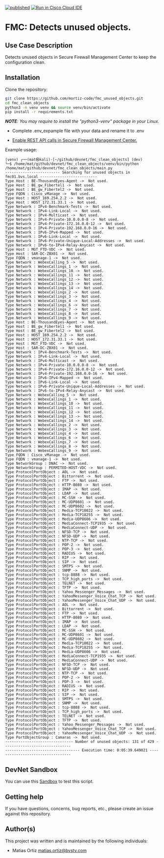 [![published](https://static.production.devnetcloud.com/codeexchange/assets/images/devnet-published.svg)](https://developer.cisco.com/codeexchange/github/repo/mortiz-code/fmc_unused_objects)  [![Run in Cisco Cloud IDE](https://static.production.devnetcloud.com/codeexchange/assets/images/devnet-runable-icon.svg)](https://developer.cisco.com/devenv/?id=devenv-vscode-base&GITHUB_SOURCE_REPO=https://github.com/mortiz-code/fmc_unused_objects) 

# FMC: Detects unused objects.

## Use Case Description

Detects unused objects in Secure Firewall Management Center to keep the configuration clean.

## Installation

Clone the repository:

```sh
git clone https://github.com/mortiz-code/fmc_unused_objects.git
cd fmc_clean_objects
python3 -m venv venv && source venv/bin/activate
pip install -r requirements.txt
```

***NOTE**: You may require to install the "python3-venv" package in your Linux.*

- Complete .env_expample file with your data and rename it to .env

- [Enable REST API calls in Secure Firewall Management Center.](https://www.cisco.com/c/en/us/td/docs/security/firepower/730/api/REST/secure_firewall_management_center_rest_api_quick_start_guide_730/About_The_Firepower_Management_Center_REST_API.html#task_khz_fh1_ccb)



Example usage:
            
    (venv) ┌──(mat㉿kali)-[~/github/devnet/fmc_clean_objects] (dev)
    └─$ /home/mat/github/devnet/fmc_clean_objects/venv/bin/python /home/mat/github/devnet/fmc_clean_objects/main.py
    ------------------------- Searching for unused objects in fmc01.bvs.local --------------------------
    Type Host : BE-ThousandEyes-Agent ->  Not used.
    Type Host : BE_gw_Fibertel1 ->  Not used.
    Type Host : BE_gw_Fibertel2 ->  Not used.
    Type FQDN : Cisco_vManage ->  Not used.
    Type Host : HOST_169.254.2.2 ->  Not used.
    Type Host : HOST_172.31.33.1 ->  Not used.
    Type Network : IPv4-Benchmark-Tests ->  Not used.
    Type Network : IPv4-Link-Local ->  Not used.
    Type Network : IPv4-Multicast ->  Not used.
    Type Network : IPv4-Private-10.0.0.0-8 ->  Not used.
    Type Network : IPv4-Private-172.16.0.0-12 ->  Not used.
    Type Network : IPv4-Private-192.168.0.0-16 ->  Not used.
    Type Network : IPv6-IPv4-Mapped ->  Not used.
    Type Network : IPv6-Link-Local ->  Not used.
    Type Network : IPv6-Private-Unique-Local-Addresses ->  Not used.
    Type Network : IPv6-to-IPv4-Relay-Anycast ->  Not used.
    Type Host : MGT_FTD-VDC ->  Not used.
    Type Host : SAR-DC-ZBX01 ->  Not used.
    Type FQDN : vmanage-1 ->  Not used.
    Type Network : WebexCalling_5 ->  Not used.
    Type Network : WebexCallings_1 ->  Not used.
    Type Network : WebexCallings_10 ->  Not used.
    Type Network : WebexCallings_11 ->  Not used.
    Type Network : WebexCallings_12 ->  Not used.
    Type Network : WebexCallings_13 ->  Not used.
    Type Network : WebexCallings_14 ->  Not used.
    Type Network : WebexCallings_2 ->  Not used.
    Type Network : WebexCallings_3 ->  Not used.
    Type Network : WebexCallings_4 ->  Not used.
    Type Network : WebexCallings_6 ->  Not used.
    Type Network : WebexCallings_7 ->  Not used.
    Type Network : WebexCallings_8 ->  Not used.
    Type Network : WebexCallings_9 ->  Not used.
    Type Host : BE-ThousandEyes-Agent ->  Not used.
    Type Host : BE_gw_Fibertel1 ->  Not used.
    Type Host : BE_gw_Fibertel2 ->  Not used.
    Type Host : HOST_169.254.2.2 ->  Not used.
    Type Host : HOST_172.31.33.1 ->  Not used.
    Type Host : MGT_FTD-VDC ->  Not used.
    Type Host : SAR-DC-ZBX01 ->  Not used.
    Type Network : IPv4-Benchmark-Tests ->  Not used.
    Type Network : IPv4-Link-Local ->  Not used.
    Type Network : IPv4-Multicast ->  Not used.
    Type Network : IPv4-Private-10.0.0.0-8 ->  Not used.
    Type Network : IPv4-Private-172.16.0.0-12 ->  Not used.
    Type Network : IPv4-Private-192.168.0.0-16 ->  Not used.
    Type Network : IPv6-IPv4-Mapped ->  Not used.
    Type Network : IPv6-Link-Local ->  Not used.
    Type Network : IPv6-Private-Unique-Local-Addresses ->  Not used.
    Type Network : IPv6-to-IPv4-Relay-Anycast ->  Not used.
    Type Network : WebexCalling_5 ->  Not used.
    Type Network : WebexCallings_1 ->  Not used.
    Type Network : WebexCallings_10 ->  Not used.
    Type Network : WebexCallings_11 ->  Not used.
    Type Network : WebexCallings_12 ->  Not used.
    Type Network : WebexCallings_13 ->  Not used.
    Type Network : WebexCallings_14 ->  Not used.
    Type Network : WebexCallings_2 ->  Not used.
    Type Network : WebexCallings_3 ->  Not used.
    Type Network : WebexCallings_4 ->  Not used.
    Type Network : WebexCallings_6 ->  Not used.
    Type Network : WebexCallings_7 ->  Not used.
    Type Network : WebexCallings_8 ->  Not used.
    Type Network : WebexCallings_9 ->  Not used.
    Type FQDN : Cisco_vManage ->  Not used.
    Type FQDN : vmanage-1 ->  Not used.
    Type NetworkGroup : DNAC ->  Not used.
    Type NetworkGroup : PERMITED-HOST-VDC ->  Not used.
    Type ProtocolPortObject : AOL ->  Not used.
    Type ProtocolPortObject : Bittorrent ->  Not used.
    Type ProtocolPortObject : FTP ->  Not used.
    Type ProtocolPortObject : HTTP-8080 ->  Not used.
    Type ProtocolPortObject : IMAP ->  Not used.
    Type ProtocolPortObject : LDAP ->  Not used.
    Type ProtocolPortObject : MC-SSH ->  Not used.
    Type ProtocolPortObject : MC-UDP8601 ->  Not used.
    Type ProtocolPortObject : MC-UDP8602 ->  Not used.
    Type ProtocolPortObject : Media-TCP10022 ->  Not used.
    Type ProtocolPortObject : Media-TCP18255 ->  Not used.
    Type ProtocolPortObject : Media-UDP8606 ->  Not used.
    Type ProtocolPortObject : MediaConnect-TCP1935 ->  Not used.
    Type ProtocolPortObject : MediaConnect-UDP ->  Not used.
    Type ProtocolPortObject : NFSD-TCP ->  Not used.
    Type ProtocolPortObject : NFSD-UDP ->  Not used.
    Type ProtocolPortObject : NTP-TCP ->  Not used.
    Type ProtocolPortObject : POP-2 ->  Not used.
    Type ProtocolPortObject : POP-3 ->  Not used.
    Type ProtocolPortObject : RADIUS ->  Not used.
    Type ProtocolPortObject : RIP ->  Not used.
    Type ProtocolPortObject : SIP ->  Not used.
    Type ProtocolPortObject : SMTPS ->  Not used.
    Type ProtocolPortObject : SNMP ->  Not used.
    Type ProtocolPortObject : tcp-8888 ->  Not used.
    Type ProtocolPortObject : TCP_high_ports ->  Not used.
    Type ProtocolPortObject : TELNET ->  Not used.
    Type ProtocolPortObject : TFTP ->  Not used.
    Type ProtocolPortObject : Yahoo_Messenger_Messages ->  Not used.
    Type ProtocolPortObject : YahooMessenger_Voice_Chat_TCP ->  Not used.
    Type ProtocolPortObject : YahooMessenger_Voice_Chat_UDP ->  Not used.
    Type ProtocolPortObject : AOL ->  Not used.
    Type ProtocolPortObject : Bittorrent ->  Not used.
    Type ProtocolPortObject : FTP ->  Not used.
    Type ProtocolPortObject : HTTP-8080 ->  Not used.
    Type ProtocolPortObject : IMAP ->  Not used.
    Type ProtocolPortObject : LDAP ->  Not used.
    Type ProtocolPortObject : MC-SSH ->  Not used.
    Type ProtocolPortObject : MC-UDP8601 ->  Not used.
    Type ProtocolPortObject : MC-UDP8602 ->  Not used.
    Type ProtocolPortObject : Media-TCP10022 ->  Not used.
    Type ProtocolPortObject : Media-TCP18255 ->  Not used.
    Type ProtocolPortObject : Media-UDP8606 ->  Not used.
    Type ProtocolPortObject : MediaConnect-TCP1935 ->  Not used.
    Type ProtocolPortObject : MediaConnect-UDP ->  Not used.
    Type ProtocolPortObject : NFSD-TCP ->  Not used.
    Type ProtocolPortObject : NFSD-UDP ->  Not used.
    Type ProtocolPortObject : NTP-TCP ->  Not used.
    Type ProtocolPortObject : POP-2 ->  Not used.
    Type ProtocolPortObject : POP-3 ->  Not used.
    Type ProtocolPortObject : RADIUS ->  Not used.
    Type ProtocolPortObject : RIP ->  Not used.
    Type ProtocolPortObject : SIP ->  Not used.
    Type ProtocolPortObject : SMTPS ->  Not used.
    Type ProtocolPortObject : SNMP ->  Not used.
    Type ProtocolPortObject : tcp-8888 ->  Not used.
    Type ProtocolPortObject : TCP_high_ports ->  Not used.
    Type ProtocolPortObject : TELNET ->  Not used.
    Type ProtocolPortObject : TFTP ->  Not used.
    Type ProtocolPortObject : Yahoo_Messenger_Messages ->  Not used.
    Type ProtocolPortObject : YahooMessenger_Voice_Chat_TCP ->  Not used.
    Type ProtocolPortObject : YahooMessenger_Voice_Chat_UDP ->  Not used.
    Type PortObjectGroup : Camaras ->  Not used.
    ------------------------------- Number of unused objects: 131 of 429 -------------------------------
    ---------------------------------- Execution time: 0:05:39.649021 ----------------------------------


## DevNet Sandbox

You can use this [Sandbox](https://devnetsandbox.cisco.com/RM/Diagram/Index/1228cb22-b2ba-48d3-a70a-86a53f4eecc0?diagramType=Topology) to test this script.


## Getting help

If you have questions, concerns, bug reports, etc., please create an issue against this repository.

## Author(s)

This project was written and is maintained by the following individuals:

* Matias Ortiz <matias.ortiz@bvstv.com>
